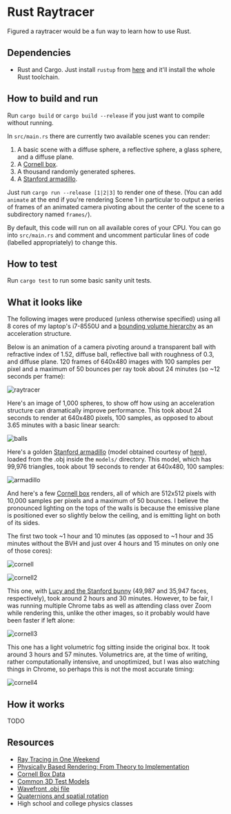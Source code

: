 # Rust Raytracer

Figured a raytracer would be a fun way to learn how to use Rust.

## Dependencies
* Rust and Cargo. Just install `rustup` from [here](https://www.rust-lang.org/tools/install) and it'll install the whole Rust toolchain.

## How to build and run
Run `cargo build` or `cargo build --release` if you just want to compile without running.

In `src/main.rs` there are currently two available scenes you can render:
1. A basic scene with a diffuse sphere, a reflective sphere, a glass sphere, and a diffuse plane.
2. A [Cornell box](https://www.graphics.cornell.edu/online/box/data.html).
3. A thousand randomly generated spheres.
4. A [Stanford armadillo](http://graphics.stanford.edu/data/3Dscanrep/).

Just run `cargo run --release [1|2|3]` to render one of these.
(You can add `animate` at the end if you're rendering Scene 1 in particular to output a series of frames of an animated camera pivoting about the center of the scene to a subdirectory named `frames/`).

By default, this code will run on all available cores of your CPU.
You can go into `src/main.rs` and comment and uncomment particular lines of code (labelled appropriately) to change this.

## How to test
Run `cargo test` to run some basic sanity unit tests.

## What it looks like

The following images were produced (unless otherwise specified) using all 8 cores of my laptop's i7-8550U and a [bounding volume hierarchy](https://www.wikipedia.org/en/Bounding_volume_hierarchy) as an acceleration structure.

Below is an animation of a camera pivoting around a transparent ball with refractive index of 1.52, diffuse ball, reflective ball with roughness of 0.3, and diffuse plane.
120 frames of 640x480 images with 100 samples per pixel and a maximum of 50 bounces per ray took about 24 minutes (so ~12 seconds per frame):

![raytracer](examples/temp.gif)

Here's an image of 1,000 spheres, to show off how using an acceleration structure can dramatically improve performance.
This took about 24 seconds to render at 640x480 pixels, 100 samples, as opposed to about 3.65 minutes with a basic linear search:

![balls](examples/balls.png)

Here's a golden [Stanford armadillo](http://graphics.stanford.edu/data/3Dscanrep/) (model obtained courtesy of [here](https://github.com/alecjacobson/common-3d-test-models)), loaded from the .obj inside the `models/` directory.
This model, which has 99,976 triangles, took about 19 seconds to render at 640x480, 100 samples:

![armadillo](examples/armadillo.png)

And here's a few [Cornell box](https://www.graphics.cornell.edu/online/box/data.html) renders, all of which are 512x512 pixels with 10,000 samples per pixels and a maximum of 50 bounces.
I believe the pronounced lighting on the tops of the walls is because the emissive plane is positioned ever so slightly below the ceiling, and is emitting light on both of its sides.

The first two took ~1 hour and 10 minutes (as opposed to ~1 hour and 35 minutes without the BVH and just over 4 hours and 15 minutes on only one of those cores):

![cornell](examples/cornell.png)

![cornell2](examples/cornell2.png)

This one, with [Lucy and the Stanford bunny](http://graphics.stanford.edu/data/3Dscanrep/) (49,987 and 35,947 faces, respectively), took around 2 hours and 30 minutes.
However, to be fair, I was running multiple Chrome tabs as well as attending class over Zoom while rendering this, unlike the other images, so it probably would have been faster if left alone:

![cornell3](examples/cornell3.png)

This one has a light volumetric fog sitting inside the original box.
It took around 3 hours and 57 minutes.
Volumetrics are, at the time of writing, rather computationally intensive, and unoptimized, but I was also watching things in Chrome, so perhaps this is not the most accurate timing:

![cornell4](examples/cornell4.png)

## How it works

TODO

## Resources

* [Ray Tracing in One Weekend](https://raytracing.github.io/books/RayTracingInOneWeekend.html)
* [Physically Based Rendering: From Theory to Implementation](https://pbrt.org/)
* [Cornell Box Data](https://www.graphics.cornell.edu/online/box/data.html)
* [Common 3D Test Models](https://github.com/alecjacobson/common-3d-test-models)
* [Wavefront .obj file](https://www.wikipedia.org/en/Wavefront_.obj_file)
* [Quaternions and spatial rotation](https://www.wikipedia.org/en/Quaternions_and_spatial_rotation)
* High school and college physics classes
